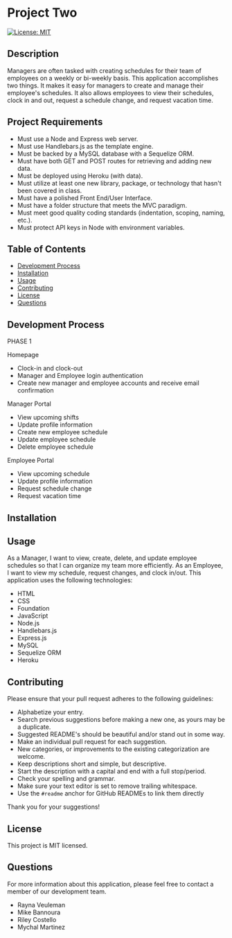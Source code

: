 # Project Two

[![License: MIT](https://img.shields.io/badge/License-MIT-yellow.svg)](https://opensource.org/licenses/MIT)

## Description

Managers are often tasked with creating schedules for their team of employees on a weekly or bi-weekly basis. This application accomplishes two things. It makes it easy for managers to create and manage their employee's schedules. It also allows employees to view their schedules, clock in and out, request a schedule change, and request vacation time. 

## Project Requirements

* Must use a Node and Express web server.
* Must use Handlebars.js as the template engine.
* Must be backed by a MySQL database with a Sequelize ORM.
* Must have both GET and POST routes for retrieving and adding new data.
* Must be deployed using Heroku (with data).
* Must utilize at least one new library, package, or technology that hasn't been covered in class.
* Must have a polished Front End/User Interface.
* Must have a folder structure that meets the MVC paradigm.
* Must meet good quality coding standards (indentation, scoping, naming, etc.).
* Must protect API keys in Node with environment variables.

## Table of Contents

* [Development Process](#development-process)
* [Installation](#installation)
* [Usage](#usage)
* [Contributing](#contributing)
* [License](#license)
* [Questions](#questions)

## Development Process

PHASE 1

Homepage

* Clock-in and clock-out
* Manager and Employee login authentication
* Create new manager and employee accounts and receive email confirmation

Manager Portal

* View upcoming shifts
* Update profile information
* Create new employee schedule
* Update employee schedule
* Delete employee schedule

Employee Portal

* View upcoming schedule
* Update profile information
* Request schedule change
* Request vacation time

## Installation

## Usage

As a Manager, I want to view, create, delete, and update employee schedules so that I can organize my team more efficiently. As an Employee, I want to view my schedule, request changes, and clock in/out. This application uses the following technologies:

* HTML
* CSS
* Foundation
* JavaScript
* Node.js
* Handlebars.js
* Express.js
* MySQL
* Sequelize ORM
* Heroku

## Contributing

Please ensure that your pull request adheres to the following guidelines:

* Alphabetize your entry.
* Search previous suggestions before making a new one, as yours may be a duplicate.
* Suggested README's should be beautiful and/or stand out in some way.
* Make an individual pull request for each suggestion.
* New categories, or improvements to the existing categorization are welcome.
* Keep descriptions short and simple, but descriptive.
* Start the description with a capital and end with a full stop/period.
* Check your spelling and grammar.
* Make sure your text editor is set to remove trailing whitespace.
* Use the `#readme` anchor for GitHub READMEs to link them directly

Thank you for your suggestions!

## License

This project is MIT licensed.

## Questions

For more information about this application, please feel free to contact a member of our development team.

* Rayna Veuleman
* Mike Bannoura
* Riley Costello
* Mychal Martinez
